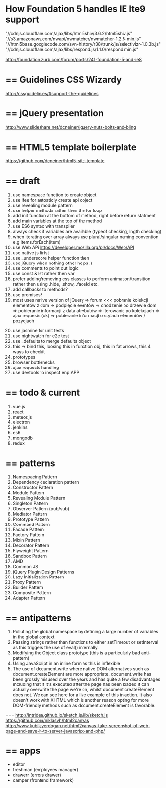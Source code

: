 


How Foundation 5 handles IE lte9 support
====

"//cdnjs.cloudflare.com/ajax/libs/html5shiv/3.6.2/html5shiv.js" <br>
"//s3.amazonaws.com/nwapi/nwmatcher/nwmatcher-1.2.5-min.js"<br>
"//html5base.googlecode.com/svn-history/r38/trunk/js/selectivizr-1.0.3b.js"<br>
"//cdnjs.cloudflare.com/ajax/libs/respond.js/1.1.0/respond.min.js"<br>
<br>
http://foundation.zurb.com/forum/posts/241-foundation-5-and-ie8

==
Guidelines CSS Wizardy
==
http://cssguidelin.es/#support-the-guidelines

==
jQuery presentation
==
http://www.slideshare.net/dcneiner/jquery-nuts-bolts-and-bling

==
HTML5 template boilerplate
==
https://github.com/dcneiner/html5-site-template



==
draft
==
1. use namespace function to create object
2. use ifee for autoaticly create api object
3. use revealing module pattern
4. use helper methods rather then the for loop
5. add init function at the bottom of method, right before return statment
6. add main variables at the top of the method
7. use ES6 syntax with transpiler
8. always check if variables are available (typeof checking, lngth checking)
9. when iterating over array always use plural/singular naming convention e.g items.forEach(item)
10. use Web APi  https://developer.mozilla.org/pl/docs/Web/API
11. use native js firtst
12. use _underscore helper function then
13. use jQuery when nothing other helps :)
14. use comments to point out logic
15. use const & let rather then var
16. prefer adding/removing css classes to perform animation/transition rather then using .hide, .show, .fadeId etc.
17. add callbacks to methods?
18. use promises?
19. most uses native version of jQuery => forum
<<<
pobranie kolekcji elementów z dom
=>
podpięcie eventów
=>
chodzenie po drzewie dom
=>
pobieranie informacji z data atrybutów
=>
iterowanie po kolekcjach
=>
ajax requests (ok)
=>
pobieranie informacji o stylach elementów / pozycjach
>>>
20. use jasmine for unit tests
21. use nightwatch for e2e test
22. use _defaults to merge defaults object
23. this → bind this, loosing this in function obj, this in fat arrows, this 4 ways to checkit
24. prototypes
25. browser bottlenecks
26. ajax requests handling
27. use devtools to inspect enp.APP



==
todo & current
==

1. vue.js
2. react
3. meteor.js
4. electron
5. jenkins
6. es6
7. mongodb
8. redux


==
patterns
==

1. Namespacing Pattern
2. Dependency declaration pattern
3. Constructor Pattern
2. Module Pattern
3. Revealing Module Pattern
4. Singleton Pattern
5. Observer Pattern (pub/sub)
6. Mediator Pattern
7. Prototype Pattern
8. Command Pattern
9. Facade Pattern
10. Factory Pattern
11. Mixin Pattern
12. Decorator Pattern
13. Flyweight Pattern
14. Sandbox Pattern
15. AMD
16. Common JS
17. jQuery Plugin Design Patterns
18. Lazy Initialization Pattern
19. Proxy Pattern
20. Builder Pattern
21. Composite Pattern
22. Adapter Pattern


==
antipatterns
==

1. Polluting the global namespace by defining a large number of variables in the global context
2. Passing strings rather than functions to either setTimeout or setInterval as this triggers the use of eval() internally.
3. Modifying the Object class prototype (this is a particularly bad anti-pattern)
4. Using JavaScript in an inline form as this is inflexible
5. The use of document.write where native DOM alternatives such as document.createElement are more appropriate. document.write has been grossly misused over the years and has quite a few disadvantages including that if it's executed after the page has been loaded it can actually overwrite the page we're on, whilst document.createElement does not. We can see here for a live example of this in action. It also doesn't work with XHTML which is another reason opting for more DOM-friendly methods such as document.createElement is favorable.



===
http://intridea.github.io/sketch.js/lib/sketch.js
https://github.com/niklasvh/html2canvas
http://www.kubilayerdogan.net/html2canvas-take-screenshot-of-web-page-and-save-it-to-server-javascript-and-php/


==
apps
==

- editor
- freshman (employees manager)
- drawerr (errors drawer)
- camper (frontend framework)

